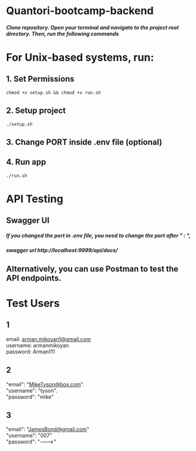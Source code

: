 # Quantori-bootcamp-backend

##### Clone repository. Open your terminal and navigate to the project root directory. Then, run the following commands

# For Unix-based systems, run:

## 1. Set Permissions
    chmod +x setup.sh && chmod +x run.sh

## 2. Setup project
    ./setup.sh

## 3. Change PORT inside .env file (optional) 

## 4. Run app
    ./run.sh

# API Testing

## Swagger UI
##### If you changed the port in .env file, you need to change the port after " : ", 
##### swagger url http://localhost:9999/api/docs/

## Alternatively, you can use Postman to test the API endpoints.


##

# Test Users

##
## 1 
email: arman.mikoyan1@gmail.com  
username: armanmikoyan  
password: Arman111


##
## 2
"email": "MikeTyson@box.com".  
"username": "tyson".  
"password": "mike"     

## 
## 3
"email": "JamesBond@gmail.com"   
"username": "007"  
"password": "--->"


